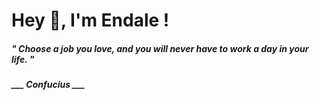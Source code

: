 <h1 title="head"> Hey 👋, I'm Endale !</h1>

**<h5><i>" Choose a job you love, and you will never have to work a day in your life. "</i></h5>**

*<b>___ Confucius ___</b>*
